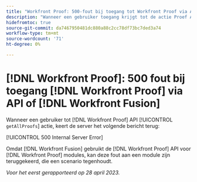 ```yaml
---
title: "Workfront Proof: 500-fout bij toegang tot Workfront Proof via API of Workfront Fusion"
description: "Wanneer een gebruiker toegang krijgt tot de actie Proef API getAllProofs, retourneert de Workfront Proof-server het bericht: 500 Interne serverfout"
hidefromtoc: true
source-git-commit: da7467950481dc880a88c2cc78df73bc7ded3a74
workflow-type: tm+mt
source-wordcount: '71'
ht-degree: 0%

---
```



# [!DNL Workfront Proof]: 500 fout bij toegang [!DNL Workfront Proof] via API of [!DNL Workfront Fusion]

<!--This article is on Proof and Fusion TOCs-->

Wanneer een gebruiker tot [!DNL Workfront Proof] API [!UICONTROL `getAllProofs`] actie, keert de server het volgende bericht terug:

[!UICONTROL 500 Internal Server Error]

Omdat [!DNL Workfront Fusion] gebruikt de [!DNL Workfront Proof] API voor [!DNL Workfront Proof] modules, kan deze fout aan een module zijn teruggekeerd, die een scenario tegenhoudt.

_Voor het eerst gerapporteerd op 28 april 2023._

